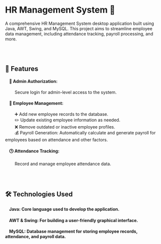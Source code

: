 # HR Management System 💼
A comprehensive HR Management System desktop application built using Java, AWT, Swing, and MySQL. This project aims to streamline employee data management, including attendance tracking, payroll processing, and more.

<br><br>
## 📌 Features
#### &nbsp; &nbsp; 🔐 Admin Authorization:
&nbsp; &nbsp; &nbsp; &nbsp; Secure login for admin-level access to the system.
#### &nbsp; &nbsp; 👥 Employee Management:
&nbsp; &nbsp; &nbsp; &nbsp; ➕ Add new employee records to the database.<br> &nbsp; &nbsp; &nbsp; &nbsp;
✏️ Update existing employee information as needed.<br> &nbsp; &nbsp; &nbsp; &nbsp;
❌ Remove outdated or inactive employee profiles.<br> &nbsp; &nbsp; &nbsp; &nbsp;
💰 Payroll Generation: Automatically calculate and generate payroll for employees based on attendance and other factors.
#### &nbsp; &nbsp; 🕒 Attendance Tracking: 
&nbsp; &nbsp; &nbsp; &nbsp; Record and manage employee attendance data.

<br><br>
## 🛠️ Technologies Used
#### &nbsp; &nbsp; Java: Core language used to develop the application.
#### &nbsp; &nbsp; AWT & Swing: For building a user-friendly graphical interface.
#### &nbsp; &nbsp; MySQL: Database management for storing employee records, attendance, and payroll data.
